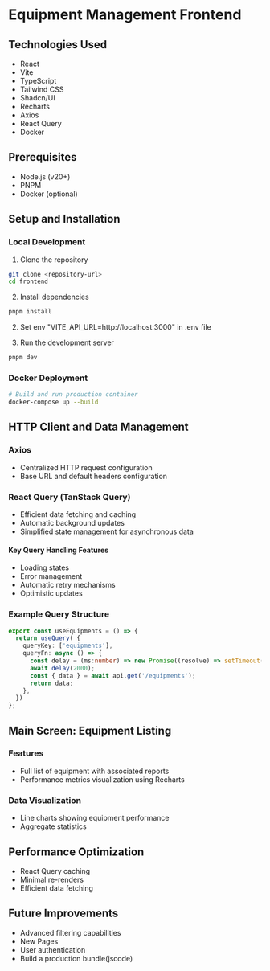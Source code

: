 # Equipment Management Frontend
## Technologies Used

- React
- Vite
- TypeScript
- Tailwind CSS
- Shadcn/UI
- Recharts
- Axios
- React Query
- Docker

## Prerequisites

- Node.js (v20+)
- PNPM
- Docker (optional)

## Setup and Installation

### Local Development

1. Clone the repository
```bash
git clone <repository-url>
cd frontend
```

2. Install dependencies
```bash
pnpm install
```

2. Set env "VITE_API_URL=http://localhost:3000" in .env file

3. Run the development server
```bash
pnpm dev
```

### Docker Deployment

```bash
# Build and run production container
docker-compose up --build
```

## HTTP Client and Data Management

### Axios
- Centralized HTTP request configuration
- Base URL and default headers configuration

### React Query (TanStack Query)
- Efficient data fetching and caching
- Automatic background updates
- Simplified state management for asynchronous data

#### Key Query Handling Features
- Loading states
- Error management
- Automatic retry mechanisms
- Optimistic updates

### Example Query Structure
```typescript
export const useEquipments = () => {
  return useQuery( {
    queryKey: ['equipments'],
    queryFn: async () => {
      const delay = (ms:number) => new Promise((resolve) => setTimeout(resolve, ms));
      await delay(2000);  
      const { data } = await api.get('/equipments');
      return data;
    },
  })
};
```

## Main Screen: Equipment Listing

### Features
- Full list of equipment with associated reports
- Performance metrics visualization using Recharts

### Data Visualization
- Line charts showing equipment performance
- Aggregate statistics

## Performance Optimization
- React Query caching
- Minimal re-renders
- Efficient data fetching

## Future Improvements
- Advanced filtering capabilities
- New Pages
- User authentication
- Build a production bundle(jscode)
